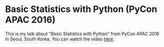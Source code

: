 # Basic Statistics with Python (PyCon APAC 2016)

This is my talk about "Basic Statistics with Python" from PyCon APAC 2016 in Seoul, South Korea. You can watch the video [here](https://youtu.be/nPKO_OFjybM).